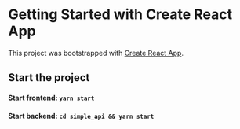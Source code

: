 # Getting Started with Create React App

This project was bootstrapped with [Create React App](https://github.com/facebook/create-react-app).

## Start the project

#### Start frontend: `yarn start`
#### Start backend: `cd simple_api && yarn start`
